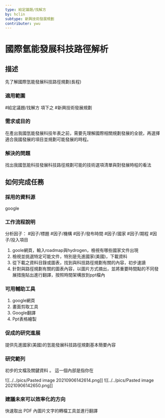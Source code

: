 ```yaml
---
type: 給定議題/找解方
by: hclin
subtype: 新興技術發展規劃
contributer: ywu
---
```


# 國際氫能發展科技路徑解析


## 描述
先了解國際氫能發展科技路徑規劃(長程)

### 適用範圍
#給定議題/找解方 項下之  #新興技術發展規劃 

### 需求或目的
  在產出我國氫能發展科技年表之前，需要先理解國際相關規劃發展的全貌，再選擇適合我國發展的項目並規劃可能發展的時程。

### 解決的問題
找出我國氫能科技發展科技路徑規劃可能的技術選項清單與對發展時程的看法

## 如何完成任務
### 採用的資料源
google

### 工作流程說明
分析因子： #因子/標題 #因子/機構 #因子/發布時間 #因子/國家 #因子/期程 #因子/投入項目 
          
1. goole網頁，輸入roadmap與hydrogen，檢視有哪些國家文件出現
2. 檢視並挑選特定可能文件，特別是先進國家(美國)，下載資料
3. 從下載之資料目錄或圖表，找到與科技路徑規劃有關的內容，初步速讀
4. 針對與路徑規劃有關的圖表內容，以圖片方式摘出，並將重要時間點的不同發展措施貼出進行翻譯，按照時間架構放到ppt檔內


### 可用輔助工具
1. google網頁
2. 畫面剪取工具
3. Google翻譯
4. Ppt表格繪製

### 促成的研究進展
提供先進國家(美國)的氫能發展科技路徑規劃基本簡要內容

### 研究範列
初步的文檔及關鍵資料 。  這一個內部是指你在

![[../../pics/Pasted image 20210906142614.png]]
![[../../pics/Pasted image 20210906142650.png]]

### 建議未來可以效率化的方向
快速取出 PDF 內圖片文字的轉檔工具並進行翻譯